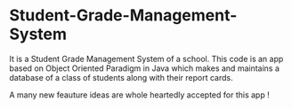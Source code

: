 # Student-Grade-Management-System

It is a Student Grade Management System of a school.
This code is an app based on Object Oriented Paradigm in Java which makes and maintains a database of
a class of students along with their report cards.

A many new feauture ideas are whole heartedly accepted for this app !
